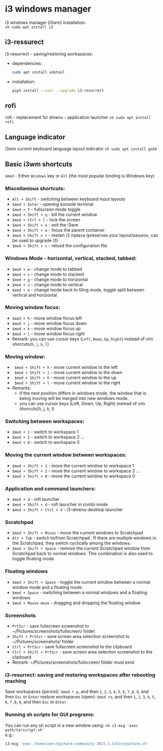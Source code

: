 # i3 windows manager

i3 windows manager (i3wm) installation:  
	```sh
	sudo apt install i3
	```

## i3-ressurect
i3-resurrect - saving/restoring workspaces:

- dependencies:  
	```sh
	sudo apt install xdotool
	```

- installation:  
	```sh
	pip3 install --user --upgrade i3-resurrect
	```


## rofi
rofi - replacement for dmenu - application launcher
	```sh
	sudo apt install rofi
	```


## Language indicator
i3wm current keyboard language layout indicator
	```sh
	sudo apt install gxkb
	```


## Basic i3wm shortcuts

`$mod` - Either `Windows` key or `Alt` (the most popular binding is Windows key)

### Miscellanious shortcuts:
- `Alt + Shift` - switching between keyboard input layouts
- `$mod + Enter` - opening konsole terminal
- `$mod + f` - fullscreen mode toggle
- `$mod + Shift + q` - kill the current window
- `$mod + Ctrl + l` - lock the screen
- `$mod + Shift + e` - exit the i3wm
- `$mod + Shift + a` - focus the parent container
- `$mod + Shift + r` - restart i3 inplace (preserves your layout/session, can be used to upgrade i3)
- `$mod + Shift + c` - reload the configuration file


### Windows Mode - horizontal, vertical, stacked, tabbed:
- `$mod + w`   - change mode to tabbed
- `$mod + s`   - change mode to stacked
- `$mod + g`   - change mode to horizontal
- `$mod + v`   - change mode to vertical
- `$mod + e`   - change mode back to tiling mode, toggle split between vertical and horizontal

### Moving window focus:
- `$mod + h`   - move window focus left
- `$mod + j`    - move window focus down
- `$mod + k`   - move window focus up
- `$mod + l`    - move window focus right
- Remark: you can use cursor keys (`Left`, `Down`, `Up`, `Right`) instead of vim shorcuts(`h`, `j`, `k`, `l`)

### Moving window:
- ` $mod + Shift + h`   - move current window to the left
- ` $mod + Shift + j`    - move current window to the down
- ` $mod + Shift + k`   - move current window to the up
- ` $mod + Shift + l`    - move current window to the right
- Remarks:
	* if the next position differs in windows mode, the window that is being moving will be merged into new windows mode.
	* you can use cursor keys (Left, Down, Up, Right) instead of vim shorcuts(h, j, k, l)

### Switching between workspaces:
- `$mod + 1` - switch to workspace 1
- `$mod + 2` - switch to workspace 2
...
- `$mod + 0` - switch to workspace 0

### Moving the current window between workspaces:
- `$mod + Shift + 1` - move the current window to workspace 1
- `$mod + Shift + 2` - move the current window to workspace 2
...
- `$mod + Shift + 0` - move the current window to workspace 0

### Application and command launchers:
- `$mod + d` - rofi launcher
- `$mod + Shift + d` - rofi launcher in combi mode
- `$mod + Shift + Ctrl + d` - i3-dmenu-desktop launcher

### Scratchpad
- `$mod + Shift + Minus` - move the current windows to Scratchpad
- `Alt + Tab` - switch to/from Scratchpad . If there are multiple windows in the Scratchpad, they switch cyclically among the windows.
- `$mod + Shift + Space` - remove the current Scratchpad window from Scratchpad back to normal windows. This combination is also used to toggle floating mode

### Floating windows
- `$mod + Shift + Space` - toggle the current window between a normal window mode and a floating mode.
- `$mod + Space` - switching between a normal windows and a floating windows.
- `$mod + Mouse move` - dragging and dropping the floating window

### Screenshots
- `PrtScr` - save fullscreen screenshot to  ~/Pictures/screenshots/fullscreen/ folder
- `Shift + PrtScr` - save screen area selection screenshot to  ~/Pictures/screenshots/ folder
- `Ctrl + PrtScr` - save fullscreen screenshot to the clipboard
- `Ctrl + Shift + PrtScr` - save screen area selection screenshot to  the clipboard
- Remark: ~/Pictures/screenshots/fullscreen/ folder must exist

### i3-resurrect: saving and restoring workspaces after rebooting maching
Save workspaces (persist): `$mod + p`, and then `1`, `2`, `3`, `4`, `5`, `6`, `7` ,`8`, `9`, and then `Esc` or `Enter`
restore workspaces (open): `$mod +o`, and then `1`, `2`, `3`, `4`, `5`, `6`, `7` ,`8`, `9`, and then `Esc` or `Enter`


### Running sh scripts for GUI programs:  
You can run any sh script in a new window using: 
	```sh
	i3-msg 'exec path/to/script.sh'
	```  
e.g.: 
```sh
i3-msg 'exec /home/user/pycharm-community-2021.3.3/bin/pycharm.sh'
```
